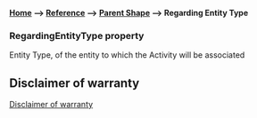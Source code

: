 __[Home](/) --> [Reference](/ref) -->  [Parent Shape](javascript:history.back()) --> Regarding Entity Type__

### RegardingEntityType property 

Entity Type, of the entity to which the Activity will be associated

## Disclaimer of warranty

[Disclaimer of warranty](../../guides/common/DisclaimerOfWarranty.md)